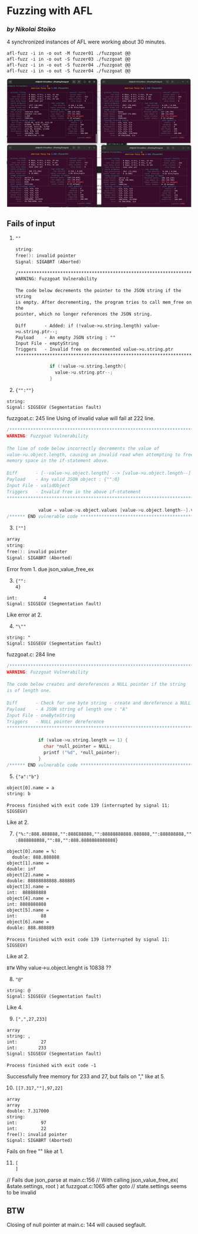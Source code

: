 # Fuzzing with AFL 
### _by Nikolai Stoiko_

4 synchronized instances of AFL were working about 30 minutes. 

```shell
afl-fuzz -i in -o out -M fuzzer01 ./fuzzgoat @@ 
afl-fuzz -i in -o out -S fuzzer03 ./fuzzgoat @@ 
afl-fuzz -i in -o out -S fuzzer04 ./fuzzgoat @@ 
afl-fuzz -i in -o out -S fuzzer04 ./fuzzgoat @@ 
```

![Test_multithread.png](content%2FTest_multithread.png)

## Fails of input 

1. `""`

    ```c
    string:
    free(): invalid pointer
    Signal: SIGABRT (Aborted)
    ```
    
    ```// fuzzgoat.c: 265 line
    /******************************************************************************
    WARNING: Fuzzgoat Vulnerability
    
    The code below decrements the pointer to the JSON string if the string
    is empty. After decrementing, the program tries to call mem_free on the
    pointer, which no longer references the JSON string.
    
    Diff       - Added: if (!value->u.string.length) value->u.string.ptr--;
    Payload    - An empty JSON string : ""
    Input File - emptyString
    Triggers   - Invalid free on decremented value->u.string.ptr
    ******************************************************************************/
    ```
   ```c
                if (!value->u.string.length){
                  value->u.string.ptr--;
                }
    ```

2. `{"":""}`

```object[0].name =
string:
Signal: SIGSEGV (Segmentation fault)
```
 fuzzgoat.c: 245 line
 Using of invalid value will fail at 222 line.
```c
/******************************************************************************
WARNING: Fuzzgoat Vulnerability

The line of code below incorrectly decrements the value of
value->u.object.length, causing an invalid read when attempting to free the
memory space in the if-statement above.

Diff       - [--value->u.object.length] --> [value->u.object.length--]
Payload    - Any valid JSON object : {"":0}
Input File - validObject
Triggers   - Invalid free in the above if-statement
******************************************************************************/

            value = value->u.object.values [value->u.object.length--].value;
/****** END vulnerable code **************************************************/
```

3. `[""]`

```c
array
string:
free(): invalid pointer
Signal: SIGABRT (Aborted)
```

Error from 1. due json_value_free_ex


3. ```
   {"":
   4}
   ```

```object[0].name =
int:          4
Signal: SIGSEGV (Segmentation fault)
```
Like error at 2.


4. `"\""`
```
string: "
Signal: SIGSEGV (Segmentation fault)
```
fuzzgoat.c: 284 line
```c
/******************************************************************************
WARNING: Fuzzgoat Vulnerability

The code below creates and dereferences a NULL pointer if the string
is of length one.

Diff       - Check for one byte string - create and dereference a NULL pointer
Payload    - A JSON string of length one : "A"
Input File - oneByteString
Triggers   - NULL pointer dereference
******************************************************************************/

            if (value->u.string.length == 1) {
              char *null_pointer = NULL;
              printf ("%d", *null_pointer);
            }
/****** END vulnerable code **************************************************/
```

5. `{"a":"b"}`
```
object[0].name = a
string: b

Process finished with exit code 139 (interrupted by signal 11: SIGSEGV)
```
Like at 2.


7. `{"%:":888.888888,"":888E88888,"":88888888888.888888,"":888888888,"":8888888888,"":88,"":888.8888888888888}`

```
object[0].name = %:
  double: 888.888888
object[1].name =
double: inf
object[2].name =
double: 88888888888.888885
object[3].name =
int:  888888888
object[4].name =
int: 8888888888
object[5].name =
int:         88
object[6].name =
double: 888.888889

Process finished with exit code 139 (interrupted by signal 11: SIGSEGV)
```
 Like at 2.

 `BTW` Why value->u.object.lenght is 10838 ??


8. `"@"`
```
string: @
Signal: SIGSEGV (Segmentation fault)
```
 Like 4.

9. `[",",27,233]`
```
array
string: ,
int:         27
int:        233
Signal: SIGSEGV (Segmentation fault)

Process finished with exit code -1
```

 Successfully free memory for 233 and 27, but fails on "," like at 5.


10. `[[7.317,""],97,22]`
```
array
array
double: 7.317000
string:
int:         97
int:         22
free(): invalid pointer
Signal: SIGABRT (Aborted)
```
Fails on free "" like at 1.


11. ```
    [
    ]
    ```


// Fails due json_parse at main.c:156
// With calling json_value_free_ex( &state.settings, root ) at fuzzgoat.c:1065 after goto
// state.settings seems to be invalid


## BTW

Closing of null pointer at main.c: 144 will caused segfault.
